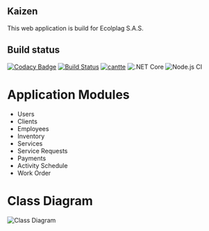 ## Kaizen ##
This web application is build for Ecolplag S.A.S. 

## Build status ##
[![Codacy Badge](https://api.codacy.com/project/badge/Grade/b60d66bdb2844aceb557e7a65f0f4ba7)](https://app.codacy.com/gh/cantte/Kaizen?utm_source=github.com&utm_medium=referral&utm_content=cantte/Kaizen&utm_campaign=Badge_Grade)
[![Build Status](https://travis-ci.com/cantte/Kaizen.svg?token=RpZFsXFEkpo2xpysxYCu&branch=master)](https://travis-ci.com/github/cantte/Kaizen)
[![cantte](https://circleci.com/gh/cantte/Kaizen.svg?style=svg&circle-token=dbe2e83d785882bb33fb761c74a11558f3d859ab)](https://circleci.com/gh/cantte/Kaizen)
![.NET Core](https://github.com/cantte/Kaizen/workflows/.NET%20Core/badge.svg)
![Node.js CI](https://github.com/cantte/Kaizen/workflows/Node.js%20CI/badge.svg)

# Application Modules #
 - Users
 - Clients
 - Employees
 - Inventory
 - Services
 - Service Requests
 - Payments
 - Activity Schedule
 - Work Order

 # Class Diagram #
![Class Diagram](https://6211dfd8-a-e1e09691-s-sites.googlegroups.com/a/unicesar.edu.co/mi-wiki---carlos/home/ClassDiagram.png)
